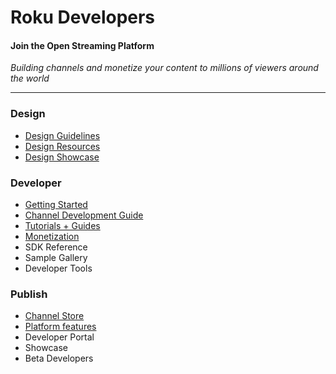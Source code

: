# Roku Developers
#### Join the Open Streaming Platform


_Building channels and monetize your content to millions of viewers around the world_

- - -


### Design

* [Design Guidelines](/design/design-guidelines.md)
* [Design Resources](/design/design-resources.md)
* [Design Showcase](/design/design-showcase.md)


### Developer

* [Getting Started](/develop/getting-started/)
* [Channel Development Guide](/develop/channel-development/)
* [Tutorials + Guides](/develop/guides/)
* [Monetization](/publish/monetization)
* SDK Reference
* Sample Gallery
* Developer Tools



### Publish

* [Channel Store](/publish/channel-store/)
* [Platform features](/publish/platform-features/)
* Developer Portal
* Showcase
* Beta Developers
